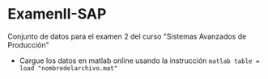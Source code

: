 # ExamenII-SAP
Conjunto de datos para el examen 2 del curso "Sistemas Avanzados de Producción"
- Cargue los datos en matlab online usando la instrucción
  ```matlab table = load "nombredelarchivo.mat"```
